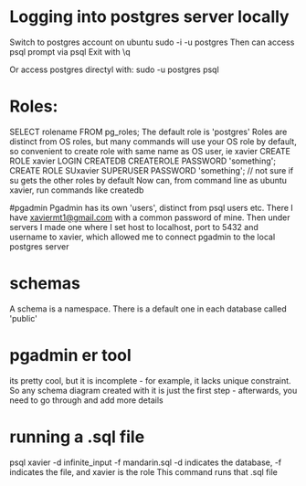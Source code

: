 # Logging into postgres server locally

Switch to postgres account on ubuntu
sudo -i -u postgres
Then can access psql prompt via
psql
Exit with \q

Or access postgres directyl with:
sudo -u postgres psql

# Roles:

SELECT rolename FROM pg_roles;
The default role is 'postgres'
Roles are distinct from OS roles, but many commands will use your OS role by default, so convenient to create role with same name as OS user, ie xavier
CREATE ROLE xavier LOGIN CREATEDB CREATEROLE PASSWORD 'something';
CREATE ROLE SUxavier SUPERUSER PASSWORD 'something'; // not sure if su gets the other roles by default
Now can, from command line as ubuntu xavier, run commands like createdb

#pgadmin
Pgadmin has its own 'users', distinct from psql users etc. There I have xaviermt1@gmail.com with a common password of mine. Then under servers I made one where I set host to localhost, port to 5432 and username to xavier, which allowed me to connect pgadmin to the local postgres server

# schemas

A schema is a namespace. There is a default one in each database called 'public'

# pgadmin er tool

its pretty cool, but it is incomplete - for example, it lacks unique constraint. So any schema diagram created with it is just the first step - afterwards, you need to go through and add more details

# running a .sql file
psql xavier -d infinite_input -f  mandarin.sql
-d indicates the database, -f indicates the file, and xavier is the role
This command runs that .sql file
